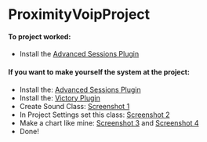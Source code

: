 # ProximityVoipProject

#### To project worked:
* Install the [Advanced Sessions Plugin](https://forums.unrealengine.com/showthread.php?69901-Advanced-Sessions-Plugin)

#### If you want to make yourself the system at the project:
* Install the: [Advanced Sessions Plugin](https://forums.unrealengine.com/showthread.php?69901-Advanced-Sessions-Plugin)
* Install the: [Victory Plugin](https://forums.unrealengine.com/showthread.php?3851-%2839%29-Rama-s-Extra-Blueprint-Nodes-for-You-as-a-Plugin-No-C-Required!)
* Create Sound Class: [Screenshot 1](https://github.com/thedark174/ProximityVoipProject/blob/master/Screenshots/Screenshot%20Sound%20Class.png)
* In Project Settings set this class: [Screenshot 2](https://github.com/thedark174/ProximityVoipProject/blob/master/Screenshots/Screenshot%20Project%20Settings.png)
* Make a chart like mine: [Screenshot 3](https://github.com/thedark174/ProximityVoipProject/blob/master/Screenshots/Screenshot%20System%201.png) and [Screenshot 4](https://github.com/thedark174/ProximityVoipProject/blob/master/Screenshots/Screenshot%20System%202.png)
* Done!
